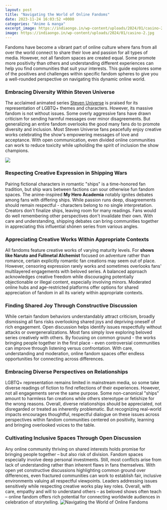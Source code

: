 ```yaml
---
layout: post
title: "Navigating the World of Online Fandoms"
date: 2023-11-24 16:03:52 +0000
categories: "Anime & manga"
excerpt_image: https://indiaongo.in/wp-content/uploads/2024/01/casino-2.jpg
image: https://indiaongo.in/wp-content/uploads/2024/01/casino-2.jpg
---
```


Fandoms have become a vibrant part of online culture where fans from all over the world connect to share their love and passion for all types of media. However, not all fandom spaces are created equal. Some promote more positivity than others and understanding different experiences can help you find communities that suit your interests. This guide explores some of the positives and challenges within specific fandom spheres to give you a well-rounded perspective on navigating this dynamic online world.
### Embracing Diversity Within Steven Universe  
The acclaimed animated series [Steven Universe](https://store.fi.io.vn/collection/ahl) is praised for its representation of LGBTQ+ themes and characters. However, its massive fandom is not without issues. Some overly aggressive fans have drawn criticism for sending harmful messages over minor disagreements. But generalizing an entire fandom overlooks the good many fans do to promote diversity and inclusion. Most Steven Universe fans peacefully enjoy creative works celebrating the show's empowering messages of love and acceptance. With open communication, even divided online communities can work to reduce toxicity while upholding the spirit of inclusion the show champions.

![](http://youbentmywookie.com/wookie/gallery/1211_wtf/fandom-800-fixed-text.png)
### Respecting Creative Expression in Shipping Wars  
Pairing fictional characters in romantic "ships" is a time-honored fan tradition, but ship wars between factions can sour otherwise fun fandom spaces. The anime-inspired **My Hero Academia** notably ignites debates among fans with differing ships. While passion runs deep, disagreements should remain respectful - characters belong to no single interpretation. Creators don't finalize ships, leaving room for many readings. Fans would do well remembering other perspectives don't invalidate their own. With care and understanding, shipping debates can bring communities together in appreciating this influential shōnen series from various angles.
### Appreciating Creative Works Within Appropriate Contexts 
All fandoms feature creative works of varying maturity levels. For **shows like Naruto and Fullmetal Alchemist** focused on adventure rather than romance, certain explicitly romantic fan creations may seem out of place. However, censoring expression rarely works and sometimes overlooks fans' multilayered engagements with beloved series. A balanced approach acknowledges creative freedom while discouraging potentially objectionable or illegal content, especially involving minors. Moderated online hubs and age-restricted platforms offer options for shared appreciation of fandom in all its variety within appropriate contexts.
### Finding Shared Joy Through Constructive Discussion 
While certain fandom behaviors understandably attract criticism, broadly dismissing all fans risks overlooking shared joys and depriving oneself of rich engagement. Open discussion helps identify issues respectfully without attacks or overgeneralizations. Most fans simply love exploring beloved series creatively with others. By focusing on common ground - the works bringing people together in the first place - even controversial communities can improve through listening versus confrontation. With care, understanding and moderation, online fandom spaces offer endless opportunities for connecting across differences.
### Embracing Diverse Perspectives on Relationships 
LGBTQ+ representation remains limited in mainstream media, so some take diverse readings of fiction to find reflections of their experiences. However, not all engagements serve the same purpose. Some non-canonical "ships" amount to harmless fan creations while others stereotype or fetishize for the wrong reasons. Overall, diverse relationships should be appreciated, not disregarded or treated as inherently problematic. But recognizing real-world impacts encourages thoughtful, respectful dialogue on these issues across perspectives within fandom communities centered on positivity, learning and bringing overlooked voices to the table.
### Cultivating Inclusive Spaces Through Open Discussion
Any online community thriving on shared interests holds promise for bringing people together – but also risk of division. Fandom spaces especially involve deep personal investments. Still, most conflicts arise from lack of understanding rather than inherent flaws in fans themselves. With open yet constructive discussions highlighting common ground over differences, even fractured communities can work to establish fair, inclusive environments valuing all respectful viewpoints. Leaders addressing issues sensitively while respecting creative works play key roles. Overall, with care, empathy and will to understand others – as beloved shows often teach – online fandom offers rich potential for connecting worldwide audiences in celebration of storytelling.
![Navigating the World of Online Fandoms](https://indiaongo.in/wp-content/uploads/2024/01/casino-2.jpg)